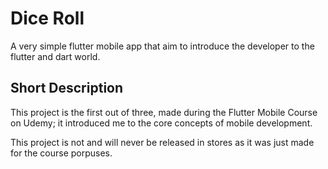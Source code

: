 # Dice Roll

A very simple flutter mobile app that aim to introduce the developer to the flutter and dart world.

## Short Description

This project is the first out of three, made during the Flutter Mobile Course on Udemy;
it introduced me to the core concepts of mobile development.

This project is not and will never be released in stores as it was just made for the course porpuses.
